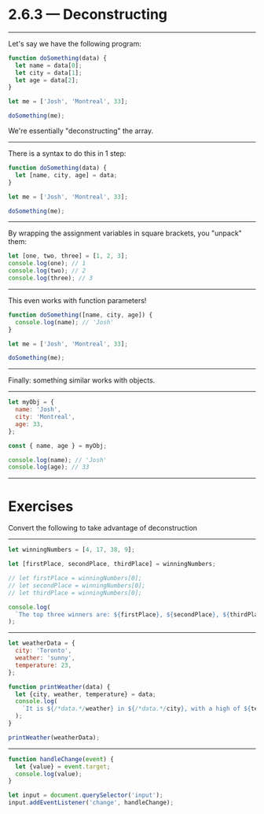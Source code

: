 # 2.6.3 — Deconstructing

---

Let's say we have the following program:

```js
function doSomething(data) {
  let name = data[0];
  let city = data[1];
  let age = data[2];
}

let me = ['Josh', 'Montreal', 33];

doSomething(me);
```

We're essentially "deconstructing" the array.

---

There is a syntax to do this in 1 step:

```js
function doSomething(data) {
  let [name, city, age] = data;
}

let me = ['Josh', 'Montreal', 33];

doSomething(me);
```

---

By wrapping the assignment variables in square brackets, you "unpack" them:

```js
let [one, two, three] = [1, 2, 3];
console.log(one); // 1
console.log(two); // 2
console.log(three); // 3
```

---

This even works with function parameters!

```js
function doSomething([name, city, age]) {
  console.log(name); // 'Josh'
}

let me = ['Josh', 'Montreal', 33];

doSomething(me);
```

---

Finally: something similar works with objects.

---

```js
let myObj = {
  name: 'Josh',
  city: 'Montreal',
  age: 33,
};

const { name, age } = myObj;

console.log(name); // 'Josh'
console.log(age); // 33
```

---

# Exercises

Convert the following to take advantage of deconstruction

---

```js
let winningNumbers = [4, 17, 38, 9];

let [firstPlace, secondPlace, thirdPlace] = winningNumbers;

// let firstPlace = winningNumbers[0];
// let secondPlace = winningNumbers[0];
// let thirdPlace = winningNumbers[0];

console.log(
  `The top three winners are: ${firstPlace}, ${secondPlace}, ${thirdPlace}.`
);
```

---

```js
let weatherData = {
  city: 'Toronto',
  weather: 'sunny',
  temperature: 23,
};

function printWeather(data) {
  let {city, weather, temperature} = data;
  console.log(
    `It is ${/*data.*/weather} in ${/*data.*/city}, with a high of ${temperature}.`
  );
}

printWeather(weatherData);
```

---

```js
function handleChange(event) {
  let {value} = event.target;
  console.log(value);
}

let input = document.querySelector('input');
input.addEventListener('change', handleChange);
```
